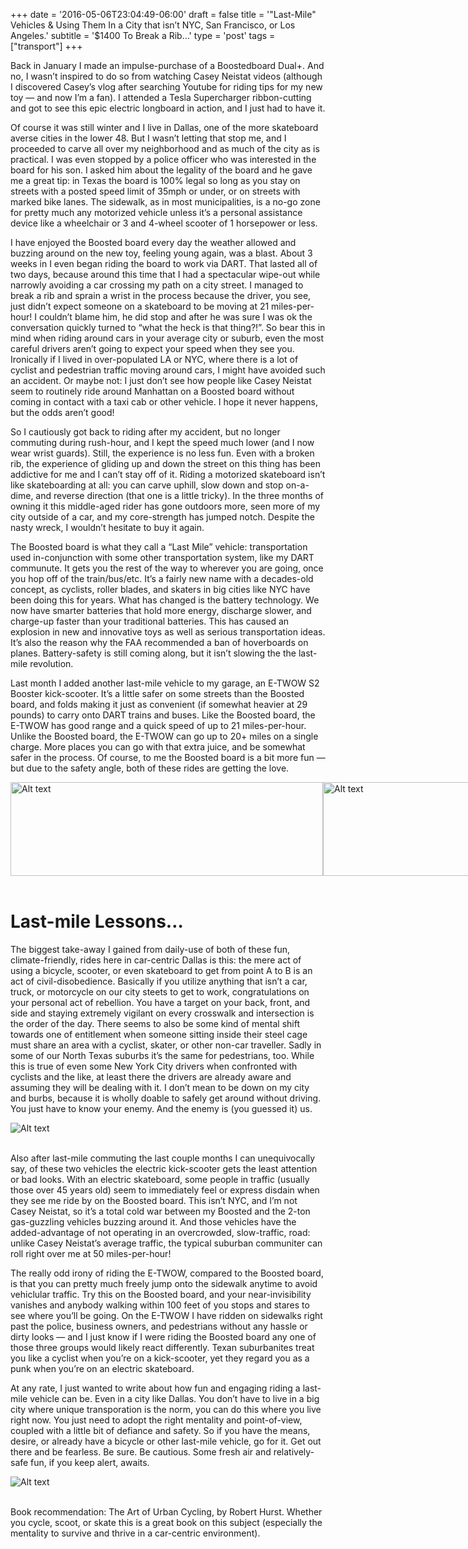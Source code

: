 +++
date = '2016-05-06T23:04:49-06:00'
draft = false
title = '&quot;Last-Mile&quot;  Vehicles & Using Them In a City that isn’t NYC, San Francisco, or Los Angeles.'
subtitle = '$1400 To Break a Rib…'
type = 'post'
tags = ["transport"]
+++

<style>
  .image-row {
    display: flex;
  }
</style>

Back in January I made an impulse-purchase of a Boostedboard Dual+. And no, I wasn’t inspired to do so from watching Casey Neistat videos (although I discovered Casey’s vlog after searching Youtube for riding tips for my new toy — and now I’m a fan). I attended a Tesla Supercharger ribbon-cutting and got to see this epic electric longboard in action, and I just had to have it.<br />

Of course it was still winter and I live in Dallas, one of the more skateboard averse cities in the lower 48. But I wasn’t letting that stop me, and I proceeded to carve all over my neighborhood and as much of the city as is practical. I was even stopped by a police officer who was interested in the board for his son. I asked him about the legality of the board and he gave me a great tip: in Texas the board is 100% legal so long as you stay on streets with a posted speed limit of 35mph or under, or on streets with marked bike lanes. The sidewalk, as in most municipalities, is a no-go zone for pretty much any motorized vehicle unless it’s a personal assistance device like a wheelchair or 3 and 4-wheel scooter of 1 horsepower or less.<br />

I have enjoyed the Boosted board every day the weather allowed and buzzing around on the new toy, feeling young again, was a blast. About 3 weeks in I even began riding the board to work via DART. That lasted all of two days, because around this time that I had a spectacular wipe-out while narrowly avoiding a car crossing my path on a city street. I managed to break a rib and sprain a wrist in the process because the driver, you see, just didn’t expect someone on a skateboard to be moving at 21 miles-per-hour! I couldn’t blame him, he did stop and after he was sure I was ok the conversation quickly turned to “what the heck is that thing?!”. So bear this in mind when riding around cars in your average city or suburb, even the most careful drivers aren’t going to expect your speed when they see you. Ironically if I lived in over-populated LA or NYC, where there is a lot of cyclist and pedestrian traffic moving around cars, I might have avoided such an accident. Or maybe not: I just don’t see how people like Casey Neistat seem to routinely ride around Manhattan on a Boosted board without coming in contact with a taxi cab or other vehicle. I hope it never happens, but the odds aren’t good!<br />

So I cautiously got back to riding after my accident, but no longer commuting during rush-hour, and I kept the speed much lower (and I now wear wrist guards). Still, the experience is no less fun. Even with a broken rib, the experience of gliding up and down the street on this thing has been addictive for me and I can’t stay off of it. Riding a motorized skateboard isn’t like skateboarding at all: you can carve uphill, slow down and stop on-a-dime, and reverse direction (that one is a little tricky). In the three months of owning it this middle-aged rider has gone outdoors more, seen more of my city outside of a car, and my core-strength has jumped notch. Despite the nasty wreck, I wouldn’t hesitate to buy it again.<br />

The Boosted board is what they call a “Last Mile” vehicle: transportation used in-conjunction with some other transportation system, like my DART communute. It gets you the rest of the way to wherever you are going, once you hop off of the train/bus/etc. It’s a fairly new name with a decades-old concept, as cyclists, roller blades, and skaters in big cities like NYC have been doing this for years. What has changed is the battery technology. We now have smarter batteries that hold more energy, discharge slower, and charge-up faster than your traditional batteries. This has caused an explosion in new and innovative toys as well as serious transportation ideas. It’s also the reason why the FAA recommended a ban of hoverboards on planes. Battery-safety is still coming along, but it isn’t slowing the the last-mile revolution.<br />

Last month I added another last-mile vehicle to my garage, an E-TWOW S2 Booster kick-scooter. It’s a little safer on some streets than the Boosted board, and folds making it just as convenient (if somewhat heavier at 29 pounds) to carry onto DART trains and buses. Like the Boosted board, the E-TWOW has good range and a quick speed of up to 21 miles-per-hour. Unlike the Boosted board, the E-TWOW can go up to 20+ miles on a single charge. More places you can go with that extra juice, and be somewhat safer in the process. Of course, to me the Boosted board is a bit more fun — but due to the safety angle, both of these rides are getting the love.<br />

<div class="image-row">
<img src="https://julianwest.me/Blog/posts/Last-Mile-Mobility/etwow.jpeg" alt="Alt text" width="500" height="150">
<img src="https://julianwest.me/Blog/posts/Last-Mile-Mobility/boosted1.jpeg" alt="Alt text" width="500" height="150">
</div><br />

# Last-mile Lessons…<br />

The biggest take-away I gained from daily-use of both of these fun, climate-friendly, rides here in car-centric Dallas is this: the mere act of using a bicycle, scooter, or even skateboard to get from point A to B is an act of civil-disobedience. Basically if you utilize anything that isn’t a car, truck, or motorcycle on our city steets to get to work, congratulations on your personal act of rebellion. You have a target on your back, front, and side and staying extremely vigilant on every crosswalk and intersection is the order of the day. There seems to also be some kind of mental shift towards one of entitlement when someone sitting inside their steel cage must share an area with a cyclist, skater, or other non-car traveller. Sadly in some of our North Texas suburbs it’s the same for pedestrians, too. While this is true of even some New York City drivers when confronted with cyclists and the like, at least there the drivers are already aware and assuming they will be dealing with it. I don’t mean to be down on my city and burbs, because it is wholly doable to safely get around without driving. You just have to know your enemy. And the enemy is (you guessed it) us.<br />

<div>
  <img src="https://julianwest.me/Blog/posts/Last-Mile-Mobility/etwow2.jpeg" alt="Alt text">
</div><br />

Also after last-mile commuting the last couple months I can unequivocally say, of these two vehicles the electric kick-scooter gets the least attention or bad looks. With an electric skateboard, some people in traffic (usually those over 45 years old) seem to immediately feel or express disdain when they see me ride by on the Boosted board. This isn’t NYC, and I’m not Casey Neistat, so it’s a total cold war between my Boosted and the 2-ton gas-guzzling vehicles buzzing around it. And those vehicles have the added-advantage of not operating in an overcrowded, slow-traffic, road: unlike Casey Neistat’s average traffic, the typical suburban communiter can roll right over me at 50 miles-per-hour! <br />

The really odd irony of riding the E-TWOW, compared to the Boosted board, is that you can pretty much freely jump onto the sidewalk anytime to avoid vehiclular traffic. Try this on the Boosted board, and your near-invisibility vanishes and anybody walking within 100 feet of you stops and stares to see where you’ll be going. On the E-TWOW I have ridden on sidewalks right past the police, business owners, and pedestrians without any hassle or dirty looks — and I just know if I were riding the Boosted board any one of those three groups would likely react differently. Texan suburbanites treat you like a cyclist when you’re on a kick-scooter, yet they regard you as a punk when you’re on an electric skateboard. <br />

At any rate, I just wanted to write about how fun and engaging riding a last-mile vehicle can be. Even in a city like Dallas. You don’t have to live in a big city where unique transporation is the norm, you can do this where you live right now. You just need to adopt the right mentality and point-of-view, coupled with a little bit of defiance and safety. So if you have the means, desire, or already have a bicycle or other last-mile vehicle, go for it. Get out there and be fearless. Be sure. Be cautious. Some fresh air and relatively-safe fun, if you keep alert, awaits.<br />

<div>
  <img src="https://julianwest.me/Blog/posts/Last-Mile-Mobility/boosted2.jpeg" alt="Alt text">
</div><br />

Book recommendation: The Art of Urban Cycling, by Robert Hurst. Whether you cycle, scoot, or skate this is a great book on this subject (especially the mentality to survive and thrive in a car-centric environment).